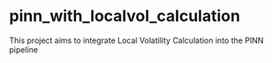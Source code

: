 # pinn_with_localvol_calculation
This project aims to integrate Local Volatility Calculation into the PINN pipeline
